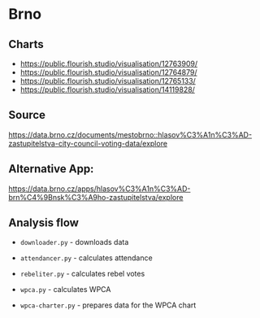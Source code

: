 # Brno

## Charts
- https://public.flourish.studio/visualisation/12763909/
- https://public.flourish.studio/visualisation/12764879/
- https://public.flourish.studio/visualisation/12765133/
- https://public.flourish.studio/visualisation/14119828/

## Source
https://data.brno.cz/documents/mestobrno::hlasov%C3%A1n%C3%AD-zastupitelstva-city-council-voting-data/explore 

## Alternative App:
https://data.brno.cz/apps/hlasov%C3%A1n%C3%AD-brn%C4%9Bnsk%C3%A9ho-zastupitelstva/explore

## Analysis flow
- `downloader.py` - downloads data
- `attendancer.py` - calculates attendance
- `rebeliter.py` - calculates rebel votes

- `wpca.py` - calculates WPCA
- `wpca-charter.py` - prepares data for the WPCA chart